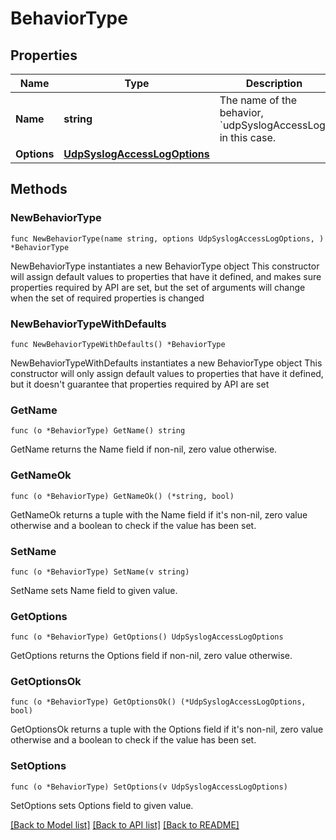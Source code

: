 # BehaviorType

## Properties

Name | Type | Description | Notes
------------ | ------------- | ------------- | -------------
**Name** | **string** | The name of the behavior, &#x60;udpSyslogAccessLog&#x60; in this case. | 
**Options** | [**UdpSyslogAccessLogOptions**](UdpSyslogAccessLogOptions.md) |  | 

## Methods

### NewBehaviorType

`func NewBehaviorType(name string, options UdpSyslogAccessLogOptions, ) *BehaviorType`

NewBehaviorType instantiates a new BehaviorType object
This constructor will assign default values to properties that have it defined,
and makes sure properties required by API are set, but the set of arguments
will change when the set of required properties is changed

### NewBehaviorTypeWithDefaults

`func NewBehaviorTypeWithDefaults() *BehaviorType`

NewBehaviorTypeWithDefaults instantiates a new BehaviorType object
This constructor will only assign default values to properties that have it defined,
but it doesn't guarantee that properties required by API are set

### GetName

`func (o *BehaviorType) GetName() string`

GetName returns the Name field if non-nil, zero value otherwise.

### GetNameOk

`func (o *BehaviorType) GetNameOk() (*string, bool)`

GetNameOk returns a tuple with the Name field if it's non-nil, zero value otherwise
and a boolean to check if the value has been set.

### SetName

`func (o *BehaviorType) SetName(v string)`

SetName sets Name field to given value.


### GetOptions

`func (o *BehaviorType) GetOptions() UdpSyslogAccessLogOptions`

GetOptions returns the Options field if non-nil, zero value otherwise.

### GetOptionsOk

`func (o *BehaviorType) GetOptionsOk() (*UdpSyslogAccessLogOptions, bool)`

GetOptionsOk returns a tuple with the Options field if it's non-nil, zero value otherwise
and a boolean to check if the value has been set.

### SetOptions

`func (o *BehaviorType) SetOptions(v UdpSyslogAccessLogOptions)`

SetOptions sets Options field to given value.



[[Back to Model list]](../README.md#documentation-for-models) [[Back to API list]](../README.md#documentation-for-api-endpoints) [[Back to README]](../README.md)


